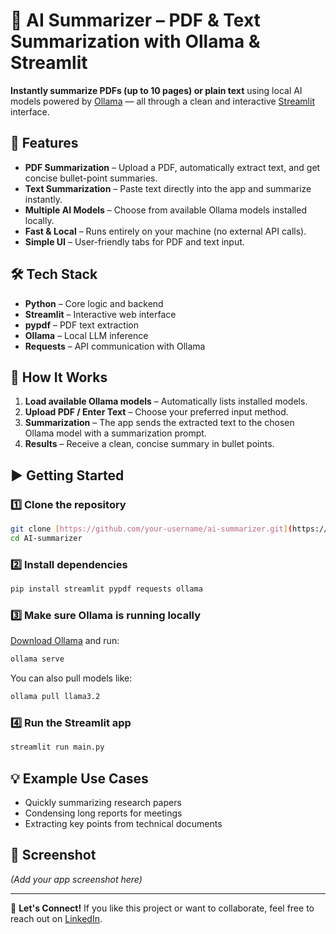 # 📝 AI Summarizer – PDF & Text Summarization with Ollama & Streamlit

**Instantly summarize PDFs (up to 10 pages) or plain text** using local AI models powered by [Ollama](https://ollama.com/) — all through a clean and interactive [Streamlit](https://streamlit.io/) interface.

## 🚀 Features

* **PDF Summarization** – Upload a PDF, automatically extract text, and get concise bullet-point summaries.
* **Text Summarization** – Paste text directly into the app and summarize instantly.
* **Multiple AI Models** – Choose from available Ollama models installed locally.
* **Fast & Local** – Runs entirely on your machine (no external API calls).
* **Simple UI** – User-friendly tabs for PDF and text input.

## 🛠 Tech Stack

* **Python** – Core logic and backend
* **Streamlit** – Interactive web interface
* **pypdf** – PDF text extraction
* **Ollama** – Local LLM inference
* **Requests** – API communication with Ollama

## 📂 How It Works

1. **Load available Ollama models** – Automatically lists installed models.
2. **Upload PDF / Enter Text** – Choose your preferred input method.
3. **Summarization** – The app sends the extracted text to the chosen Ollama model with a summarization prompt.
4. **Results** – Receive a clean, concise summary in bullet points.

## ▶️ Getting Started

### 1️⃣ Clone the repository

```bash
git clone [https://github.com/your-username/ai-summarizer.git](https://github.com/Crystal-Flower/AI_Summarizer.git)
cd AI-summarizer
```

### 2️⃣ Install dependencies

```bash
pip install streamlit pypdf requests ollama
```

### 3️⃣ Make sure Ollama is running locally

[Download Ollama](https://ollama.com/download) and run:

```bash
ollama serve
```

You can also pull models like:

```bash
ollama pull llama3.2
```

### 4️⃣ Run the Streamlit app

```bash
streamlit run main.py
```

## 💡 Example Use Cases

* Quickly summarizing research papers
* Condensing long reports for meetings
* Extracting key points from technical documents

## 📸 Screenshot

*(Add your app screenshot here)*

---

💬 **Let's Connect!**
If you like this project or want to collaborate, feel free to reach out on [LinkedIn]([https://www.linkedin.com/in/anandhappriya-s-b46697343/]).

